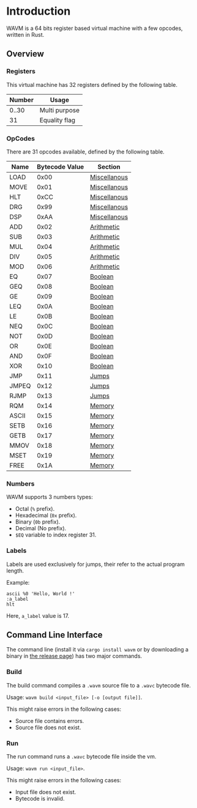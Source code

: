 # Introduction

WAVM is a 64 bits register based virtual machine with a few opcodes, written in Rust.

## Overview

### Registers

This virtual machine has 32 registers defined by the following table.

| Number |     Usage      |
|--------|----------------|
|  0..30 |  Multi purpose |
|   31   |  Equality flag |

### OpCodes

There are 31 opcodes available, defined by the following table.

| Name | Bytecode Value | Section |
|------|----------------|---------|
| LOAD |     0x00       | [Miscellanous](./misc.md) |
| MOVE |     0x01       | [Miscellanous](./misc.md) |
| HLT  |     0xCC       | [Miscellanous](./misc.md) |
| DRG  |     0x99       | [Miscellanous](./misc.md) |
| DSP  |     0xAA       | [Miscellanous](./misc.md) |
| ADD  |     0x02       |  [Arithmetic](./math.md)  |
| SUB  |     0x03       |  [Arithmetic](./math.md)   |
| MUL  |     0x04       |  [Arithmetic](./math.md)   |
| DIV  |     0x05       |  [Arithmetic](./math.md)   |
| MOD  |     0x06       |  [Arithmetic](./math.md)   |
|  EQ  |     0x07       |   [Boolean](./bool.md)    |
| GEQ  |     0x08       |   [Boolean](./bool.md)    |
|  GE  |     0x09       |   [Boolean](./bool.md)    |
| LEQ  |     0x0A       |   [Boolean](./bool.md)    |
|  LE  |     0x0B       |   [Boolean](./bool.md)    |
| NEQ  |     0x0C       |   [Boolean](./bool.md)    |
|  NOT |     0x0D       |   [Boolean](./bool.md)    |
|  OR  |     0x0E       |   [Boolean](./bool.md)    |
| AND  |     0x0F       |   [Boolean](./bool.md)    |
| XOR  |     0x10       |   [Boolean](./bool.md)    |
|  JMP |     0x11       |    [Jumps](./jumps.md)     |
|JMPEQ |     0x12       |    [Jumps](./jumps.md)     |
| RJMP |     0x13       |    [Jumps](./jumps.md)     |
| RQM  |     0x14       |    [Memory](./memory.md)    |
|ASCII |     0x15       |    [Memory](./memory.md)    |
| SETB |     0x16       |    [Memory](./memory.md)    |
| GETB |     0x17       |    [Memory](./memory.md)    |
| MMOV |     0x18       |    [Memory](./memory.md)    |
| MSET |     0x19       |    [Memory](./memory.md)    |
| FREE |     0x1A       |    [Memory](./memory.md)    |

### Numbers

WAVM supports 3 numbers types:

- Octal (`%` prefix).
- Hexadecimal (`0x` prefix).
- Binary (`0b` prefix).
- Decimal (No prefix).
- `$EQ` variable to index register 31.

### Labels

Labels are used exclusively for jumps, their refer to the actual program length.

Example:

```
ascii %0 'Hello, World !'
:a_label
hlt
```

Here, `a_label` value is 17.

## Command Line Interface

The command line (install it via `cargo install wavm` or by downloading a binary in [the release page](https://github.com/wafelack/wavm/releases)) has two major commands.

### Build

The build command compiles a `.wavm` source file to a `.wavc` bytecode file.

Usage: `wavm build <input_file> [-o [output file]]`.

This might raise errors in the following cases:

- Source file contains errors.
- Source file does not exist.

### Run

The run command runs a `.wavc` bytecode file inside the vm.

Usage: `wavm run <input_file>`.

This might raise errors in the following cases:

- Input file does not exist.
- Bytecode is invalid.
